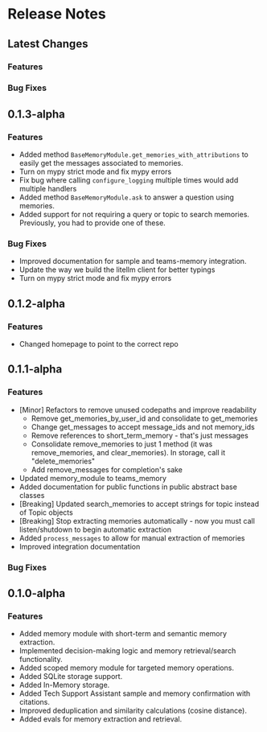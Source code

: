 # Release Notes

## Latest Changes

### Features

### Bug Fixes

## 0.1.3-alpha

### Features

- Added method `BaseMemoryModule.get_memories_with_attributions` to easily get the messages associated to memories.
- Turn on mypy strict mode and fix mypy errors
- Fix bug where calling `configure_logging` multiple times would add multiple handlers
- Added method `BaseMemoryModule.ask` to answer a question using memories.
- Added support for not requiring a query or topic to search memories. Previously, you had to provide one of these.

### Bug Fixes

- Improved documentation for sample and teams-memory integration.
- Update the way we build the litellm client for better typings
- Turn on mypy strict mode and fix mypy errors

## 0.1.2-alpha

### Features

- Changed homepage to point to the correct repo

## 0.1.1-alpha

### Features

- [Minor] Refactors to remove unused codepaths and improve readability
  - Remove get_memories_by_user_id and consolidate to get_memories
  - Change get_messages to accept message_ids and not memory_ids
  - Remove references to short_term_memory - that's just messages
  - Consolidate remove_memories to just 1 method (it was remove_memories, and clear_memories). In storage, call it "delete_memories"
  - Add remove_messages for completion's sake
- Updated memory_module to teams_memory
- Added documentation for public functions in public abstract base classes
- [Breaking] Updated search_memories to accept strings for topic instead of Topic objects
- [Breaking] Stop extracting memories automatically - now you must call listen/shutdown to begin automatic extraction
- Added `process_messages` to allow for manual extraction of memories
- Improved integration documentation

### Bug Fixes

## 0.1.0-alpha

### Features

- Added memory module with short-term and semantic memory extraction.
- Implemented decision-making logic and memory retrieval/search functionality.
- Added scoped memory module for targeted memory operations.
- Added SQLite storage support.
- Added In-Memory storage.
- Added Tech Support Assistant sample and memory confirmation with citations.
- Improved deduplication and similarity calculations (cosine distance).
- Added evals for memory extraction and retrieval.
